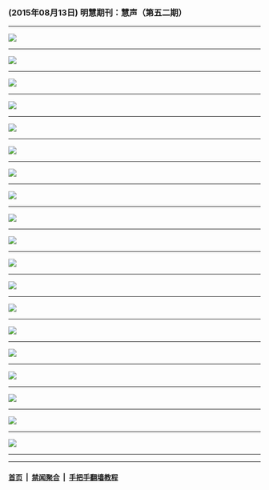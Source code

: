 ### (2015年08月13日) 明慧期刊：慧声（第五二期） 

---

<img src="http://qikan.minghui.org/mhqkpage/qikanimage/2015/08/13/hsh-52-read-online1.png"/><hr/>
<img src="http://qikan.minghui.org/mhqkpage/qikanimage/2015/08/13/hsh-52-read-online2.png"/><hr/>
<img src="http://qikan.minghui.org/mhqkpage/qikanimage/2015/08/13/hsh-52-read-online3.png"/><hr/>
<img src="http://qikan.minghui.org/mhqkpage/qikanimage/2015/08/13/hsh-52-read-online4.png"/><hr/>
<img src="http://qikan.minghui.org/mhqkpage/qikanimage/2015/08/13/hsh-52-read-online5.png"/><hr/>
<img src="http://qikan.minghui.org/mhqkpage/qikanimage/2015/08/13/hsh-52-read-online6.png"/><hr/>
<img src="http://qikan.minghui.org/mhqkpage/qikanimage/2015/08/13/hsh-52-read-online7.png"/><hr/>
<img src="http://qikan.minghui.org/mhqkpage/qikanimage/2015/08/13/hsh-52-read-online8.png"/><hr/>
<img src="http://qikan.minghui.org/mhqkpage/qikanimage/2015/08/13/hsh-52-read-online9.png"/><hr/>
<img src="http://qikan.minghui.org/mhqkpage/qikanimage/2015/08/13/hsh-52-read-online10.png"/><hr/>
<img src="http://qikan.minghui.org/mhqkpage/qikanimage/2015/08/13/hsh-52-read-online11.png"/><hr/>
<img src="http://qikan.minghui.org/mhqkpage/qikanimage/2015/08/13/hsh-52-read-online12.png"/><hr/>
<img src="http://qikan.minghui.org/mhqkpage/qikanimage/2015/08/13/hsh-52-read-online13.png"/><hr/>
<img src="http://qikan.minghui.org/mhqkpage/qikanimage/2015/08/13/hsh-52-read-online14.png"/><hr/>
<img src="http://qikan.minghui.org/mhqkpage/qikanimage/2015/08/13/hsh-52-read-online15.png"/><hr/>
<img src="http://qikan.minghui.org/mhqkpage/qikanimage/2015/08/13/hsh-52-read-online16.png"/><hr/>
<img src="http://qikan.minghui.org/mhqkpage/qikanimage/2015/08/13/hsh-52-read-online17.png"/><hr/>
<img src="http://qikan.minghui.org/mhqkpage/qikanimage/2015/08/13/hsh-52-read-online18.png"/><hr/>
<img src="http://qikan.minghui.org/mhqkpage/qikanimage/2015/08/13/hsh-52-read-online19.png"/><hr/>


---

#### [首页](../../../..) &nbsp;|&nbsp; [禁闻聚合](https://github.com/gfw-breaker/banned-news) &nbsp;|&nbsp; [手把手翻墙教程](https://github.com/gfw-breaker/guides) 